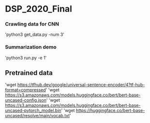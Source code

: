 # DSP_2020_Final


### Crawling data for CNN
'python3 get_data.py -num 3'

### Summarization demo
'python3 run.py -e 1'


## Pretrained data
'wget https://tfhub.dev/google/universal-sentence-encoder/4?tf-hub-format=compressed'
'wget https://s3.amazonaws.com/models.huggingface.co/bert/bert-base-uncased-config.json'
'wget https://s3.amazonaws.com/models.huggingface.co/bert/bert-base-uncased-pytorch_model.bin'
'wget https://huggingface.co/bert-base-uncased/resolve/main/vocab.txt'

